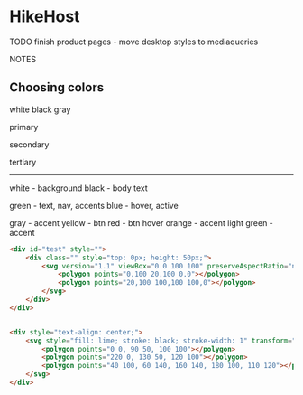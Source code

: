 # HikeHost

TODO
finish product pages - move desktop styles to mediaqueries

NOTES

## Choosing colors
white
black
gray

primary


secondary

tertiary

---

white - background
black - body text

green - text, nav, accents
blue - hover, active

gray - accent
yellow - btn
red - btn hover
orange - accent
light green - accent



```html
<div id="test" style="">
    <div class="" style="top: 0px; height: 50px;">
        <svg version="1.1" viewBox="0 0 100 100" preserveAspectRatio="none" class="angle-top-in" style="fill: hsl(130, 100%, 32%);display: block;width: 100%;height: 100%;margin: 0;">
            <polygon points="0,100 20,100 0,0"></polygon>
            <polygon points="20,100 100,100 100,0"></polygon>
        </svg>
    </div>
</div>


<div style="text-align: center;">
    <svg style="fill: lime; stroke: black; stroke-width: 1" transform="scale(1.2) translate(40, 2)">
        <polygon points="0 0, 90 50, 100 100"></polygon>
        <polygon points="220 0, 130 50, 120 100"></polygon>
        <polygon points="40 100, 60 140, 160 140, 180 100, 110 120"></polygon>
    </svg>
</div>
```